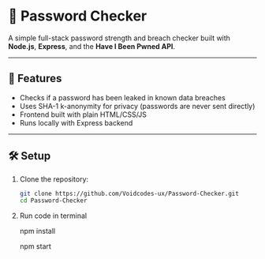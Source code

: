 # 🔐 Password Checker

A simple full-stack password strength and breach checker built with **Node.js**, **Express**, and the **Have I Been Pwned API**.

---

## 🚀 Features
- Checks if a password has been leaked in known data breaches  
- Uses SHA-1 k-anonymity for privacy (passwords are never sent directly)  
- Frontend built with plain HTML/CSS/JS  
- Runs locally with Express backend

---

## 🛠️ Setup

1. Clone the repository:
   ```bash
   git clone https://github.com/Voidcodes-ux/Password-Checker.git
   cd Password-Checker
2. Run code in terminal


   npm install



   npm start





